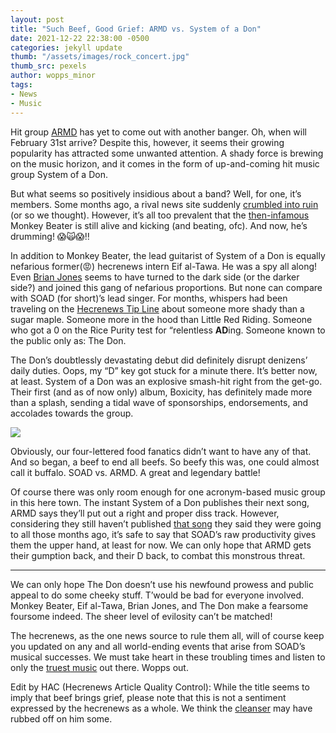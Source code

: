 ```yaml
---
layout: post
title: "Such Beef, Good Grief: ARMD vs. System of a Don"
date: 2021-12-22 22:38:00 -0500
categories: jekyll update
thumb: "/assets/images/rock_concert.jpg"
thumb_src: pexels
author: wopps_minor
tags:
- News
- Music
---
```


Hit group [ARMD](https://soundcloud.com/user-330378554) has yet to come out with another banger. Oh, when will February 31st arrive? Despite this, however, it seems their growing popularity has attracted some unwanted attention. A shady force is brewing on the music horizon, and it comes in the form of up-and-coming hit music group System of a Don. 

But what seems so positively insidious about a band? Well, for one, it’s members. Some months ago, a rival news site suddenly [crumbled into ruin](https://hecrenews.github.io/jekyll/update/2021/07/06/rival-newsite-loses-by-default.html) (or so we thought). However, it’s all too prevalent that the [then-infamous](https://hecrenews.github.io/jekyll/update/2020/10/05/how-to-properly-wallop-a-simian.html) Monkey Beater is still alive and kicking (and beating, ofc). And now, he’s drumming! 😱🙀😱‼️

In addition to Monkey Beater, the lead guitarist of System of a Don is equally nefarious former(😡) hecrenews intern Eif al-Tawa. He was a spy all along! Even [Brian Jones](https://hecrenews.github.io/jekyll/update/2021/02/18/cars-gain-ability-to-text-while-drivers-talk.html) seems to have turned to the dark side (or the darker side?) and joined this gang of nefarious proportions. But none can compare with SOAD (for short)’s lead singer. For months, whispers had been traveling on the [Hecrenews Tip Line](https://docs.google.com/forms/d/169lGK8JCoFEiNn_BJ2qnCrRfSToUoxTfo1zBlcsn18U/viewform?edit_requested=true) about someone more shady than a sugar maple. Someone more in the hood than Little Red Riding. Someone who got a 0 on the Rice Purity test for “relentless **AD**ing. Someone known to the public only as: The Don. 

The Don’s doubtlessly devastating debut did definitely disrupt denizens’ daily duties. Oops, my “D” key got stuck for a minute there. It’s better now, at least. System of a Don was an explosive smash-hit right from the get-go. Their first (and as of now only) album, Boxicity, has definitely made more than a splash, sending a tidal wave of sponsorships, endorsements, and accolades towards the group. 

![](https://hecrenews.github.io/assets/images/system_of_a_don_boxicity.jpg)

Obviously, our four-lettered food fanatics didn’t want to have any of that. And so began, a beef to end all beefs. So beefy this was, one could almost call it buffalo. SOAD vs. ARMD. A great and legendary battle!

Of course there was only room enough for one acronym-based music group in this here town. The instant System of a Don publishes their next song, ARMD says they’ll put out a right and proper diss track. However, considering they still haven’t published [that song](https://hecrenews.github.io/jekyll/update/2020/06/03/music-group-recieves-backlash-on-song-delay.html) they said they were going to all those months ago, it’s safe to say that SOAD’s raw productivity gives them the upper hand, at least for now. We can only hope that ARMD gets their gumption back, and their D back, to combat this monstrous threat. 

---

We can only hope The Don doesn’t use his newfound prowess and public appeal to do some cheeky stuff. T’would be bad for everyone involved. Monkey Beater, Eif al-Tawa, Brian Jones, and The Don make a fearsome foursome indeed. The sheer level of evilosity can’t be matched!

The hecrenews, as the one news source to rule them all, will of course keep you updated on any and all world-ending events that arise from SOAD’s musical successes. We must take heart in these troubling times and listen to only the [truest](https://www.youtube.com/watch?v=zre6TreHfFg)[ music](https://www.youtube.com/watch?v=C98BbpoVWF8) out there. Wopps out.

Edit by HAC (Hecrenews Article Quality Control): While the title seems to imply that beef brings grief, please note that this is not a sentiment expressed by the hecrenews as a whole. We think the [cleanser](https://hecrenews.github.io/jekyll/update/2021/11/29/scandal-man-brings-nonveg-food-to-veg-party.html) may have rubbed off on him some.
